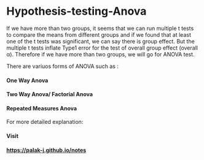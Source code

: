 # Hypothesis-testing-Anova

If we have more than two groups, it seems that we can run multiple t tests to compare the means from different groups and if we found that at least one of the t tests was significant, we can say there is group effect. But the multiple t tests inflate Type1 error for the test of overall group effect (overall α).
Therefore if we have more than two groups, we will go for ANOVA test.

There are variuos forms of ANOVA such as :
#### One Way Anova
#### Two Way Anova/ Factorial Anova
#### Repeated Measures Anova



For more detailed explanation:
#### Visit
#### https://palak-j.github.io/notes
